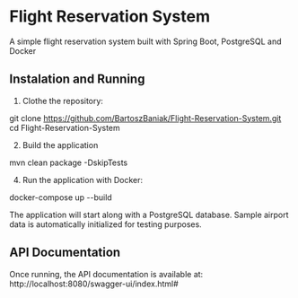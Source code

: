 # Flight Reservation System

A simple flight reservation system built with Spring Boot, PostgreSQL and Docker

## Instalation and Running

1. Clothe the repository:

git clone https://github.com/BartoszBaniak/Flight-Reservation-System.git 
cd Flight-Reservation-System

2. Build the application

mvn clean package -DskipTests

4. Run the application with Docker:

docker-compose up --build

The application will start along with a PostgreSQL database. Sample airport data is automatically initialized for testing purposes.

## API Documentation

Once running, the API documentation is available at:
http://localhost:8080/swagger-ui/index.html#
